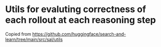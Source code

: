 # Utils for evaluting correctness of each rollout at each reasoning step

Copied from https://github.com/huggingface/search-and-learn/tree/main/src/sal/utils 